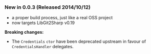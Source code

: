 ### New in 0.0.3 (Released 2014/10/12)
* a proper build process, just like a real OSS project
* now targets LibGit2Sharp v0.19

**Breaking changes:**
 - The `Credentials` `ctor` have been deprecated upstream in favour of
 `CredentialsHandler` delegates.